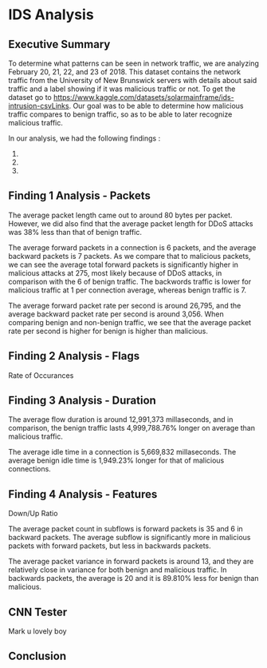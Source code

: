 # IDS Analysis

## Executive Summary
To determine what patterns can be seen in network traffic, we are analyzing February 20, 21, 22, and 23 of 2018. This dataset contains the network traffic from the University of New Brunswick servers with details about said traffic and a label showing if it was malicious traffic or not. To get the dataset go to https://www.kaggle.com/datasets/solarmainframe/ids-intrusion-csvLinks. Our goal was to be able to determine how malicious traffic compares to benign traffic, so as to be able to later recognize malicious traffic. 


In our analysis, we had the following findings : 


1) 


2)


3) 


## Finding 1 Analysis - Packets
The average packet length came out to around 80 bytes per packet. However, we did also find that the average packet length for DDoS attacks was 38% less than that of benign traffic. 

The average forward packets in a connection is 6 packets, and the average backward packets is 7 packets. As we compare that to malicious packets, we can see the average total forward packets is significantly higher in malicious attacks at 275, most likely because of DDoS attacks, in comparison with the 6 of benign traffic. The backwords traffic is lower for malicious traffic at 1 per connection average, whereas benign traffic is 7. 

The average forward packet rate per second is around 26,795, and the average backward packet rate per second is around 3,056. When comparing benign and non-benign traffic, we see that the average packet rate per second is higher for benign is higher than malicious. 

## Finding 2  Analysis - Flags
Rate of Occurances

## Finding 3  Analysis - Duration
The average flow duration is around 12,991,373 millaseconds, and in comparison, the benign traffic lasts 4,999,788.76% longer on average than malicious traffic. 

The average idle time in a connection is 5,669,832 millaseconds. The average benign idle time is 1,949.23% longer for that of malicious connections. 

## Finding 4 Analysis - Features
Down/Up Ratio

The average packet count in subflows is forward packets is 35 and 6 in backward packets. The average subflow is significantly more in malicious packets with forward packets, but less in backwards packets. 

The average packet variance in forward packets is around 13, and they are relatively close in variance for both benign and malicious traffic. In backwards packets,  the average is 20 and it is 89.810% less for benign than malicious. 

## CNN Tester
Mark u lovely boy

## Conclusion 